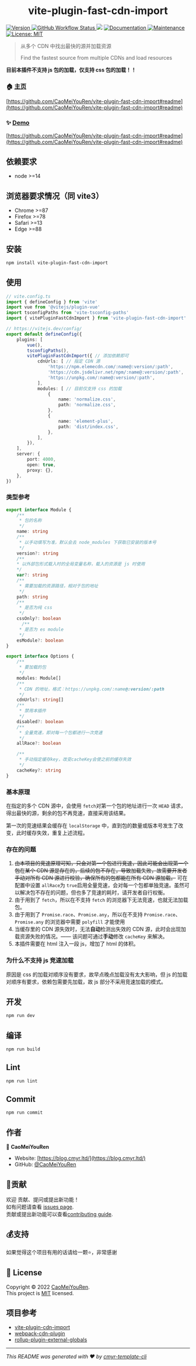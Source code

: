 <h1 align="center">vite-plugin-fast-cdn-import </h1>
<p>
  <a href="https://www.npmjs.com/package/vite-plugin-fast-cdn-import" target="_blank">
    <img alt="Version" src="https://img.shields.io/npm/v/vite-plugin-fast-cdn-import.svg">
  </a>
  <a href="https://github.com/CaoMeiYouRen/vite-plugin-fast-cdn-import/actions?query=workflow%3ARelease" target="_blank">
    <img alt="GitHub Workflow Status" src="https://img.shields.io/github/workflow/status/CaoMeiYouRen/vite-plugin-fast-cdn-import/Release">
  </a>
  <img src="https://img.shields.io/badge/node-%3E%3D14-blue.svg" />
  <a href="https://github.com/CaoMeiYouRen/vite-plugin-fast-cdn-import#readme" target="_blank">
    <img alt="Documentation" src="https://img.shields.io/badge/documentation-yes-brightgreen.svg" />
  </a>
  <a href="https://github.com/CaoMeiYouRen/vite-plugin-fast-cdn-import/graphs/commit-activity" target="_blank">
    <img alt="Maintenance" src="https://img.shields.io/badge/Maintained%3F-yes-green.svg" />
  </a>
  <a href="https://github.com/CaoMeiYouRen/vite-plugin-fast-cdn-import/blob/master/LICENSE" target="_blank">
    <img alt="License: MIT" src="https://img.shields.io/badge/License-MIT-yellow.svg" />
  </a>
</p>


> 从多个 CDN 中找出最快的源并加载资源
>
> Find the fastest source from multiple CDNs and load resources

**目前本插件不支持 js 包的加载，仅支持 css 包的加载！！**

### 🏠 [主页](https://github.com/CaoMeiYouRen/vite-plugin-fast-cdn-import#readme)

[https://github.com/CaoMeiYouRen/vite-plugin-fast-cdn-import#readme](https://github.com/CaoMeiYouRen/vite-plugin-fast-cdn-import#readme)


### ✨ [Demo](https://github.com/CaoMeiYouRen/vite-plugin-fast-cdn-import#readme)

[https://github.com/CaoMeiYouRen/vite-plugin-fast-cdn-import#readme](https://github.com/CaoMeiYouRen/vite-plugin-fast-cdn-import#readme)


## 依赖要求


- node >=14

## 浏览器要求情况（同 vite3）

- Chrome >=87
- Firefox >=78
- Safari >=13
- Edge >=88


## 安装

```sh
npm install vite-plugin-fast-cdn-import
```

## 使用

```ts
// vite.config.ts
import { defineConfig } from 'vite'
import vue from '@vitejs/plugin-vue'
import tsconfigPaths from 'vite-tsconfig-paths'
import { vitePluginFastCdnImport } from 'vite-plugin-fast-cdn-import'

// https://vitejs.dev/config/
export default defineConfig({
    plugins: [
        vue(),
        tsconfigPaths(),
        vitePluginFastCdnImport({ // 添加依赖即可
            cdnUrls: [ // 指定 CDN 源
                'https://npm.elemecdn.com/:name@:version/:path',
                'https://cdn.jsdelivr.net/npm/:name@:version/:path',
                'https://unpkg.com/:name@:version/:path',
            ],
            modules: [ // 目前仅支持 css 的加载
                {
                    name: 'normalize.css',
                    path: 'normalize.css',
                },
                {
                    name: 'element-plus',
                    path: 'dist/index.css',
                },
            ],
        }),
    ],
    server: {
        port: 4000,
        open: true,
        proxy: {},
    },
})


```

### 类型参考

```ts
export interface Module {
    /**
     * 包的名称
     */
    name: string
    /**
     * 以手动填写为准，默认会去 node_modules 下获取已安装的版本号
     */
    version?: string
    /**
    * 以外部包形式载入时的全局变量名称，载入的资源是 js 时使用
    */
    var?: string
    /**
     * 需要加载的资源路径，相对于包的地址
     */
    path: string
    /**
     * 是否为纯 css
     */
    cssOnly?: boolean
      /**
     * 是否为 es module
     */
    esModule?: boolean
}

export interface Options {
    /**
     * 要加载的包
     */
    modules: Module[]
    /**
     * CDN 的地址，格式：https://unpkg.com/:name@:version/:path
     */
    cdnUrls?: string[]
    /**
     * 禁用本插件
     */
    disabled?: boolean
    /**
     * 全量竞速，即对每一个包都进行一次竞速
     */
    allRace?: boolean

    /**
     * 手动指定缓存key，改变cacheKey会使之前的缓存失效
     */
    cacheKey?: string
}
```

###  基本原理

在指定的多个 CDN 源中，会使用 `fetch`对第一个包的地址进行一次 `HEAD` 请求，得出最快的源，剩余的包不再竞速，直接采用该结果。

第一次的竞速结果会缓存在 `localStorage` 中，直到包的数量或版本号发生了改变，此时缓存失效，重复上述流程。

### 存在的问题

1. ~~由本项目的竞速原理可知，只会对第一个包进行竞速，因此可能会出现第一个包在某个 CDN 源是存在的，后续的包不存在，导致加载失败，故需要开发者手动对所有 CDN 源进行校验，确保所有的包都能在所有 CDN 源加载。~~ 可在配置中设置 `allRace`为 `true`启用全量竞速，会对每一个包都单独竞速。虽然可以解决包不存在的问题，但也多了竞速的耗时，请开发者自行权衡。
2. 由于用到了 `fetch`，所以在不支持 `fetch` 的浏览器下无法竞速，也就无法加载包。
3. 由于用到了 `Promise.race`、`Promise.any`，所以在不支持 `Promise.race`、`Promise.any` 的浏览器中需要 `polyfill` 才能使用
4. 当缓存里的 CDN 源失效时，无法**自动**检测出失效的 CDN 源，此时会出现加载资源失败的情况。—— 该问题可通过**手动**修改 `cacheKey` 来解决。
5. 本插件需要在 html 注入一段 js，增加了 html 的体积。

### 为什么不支持 js 竞速加载

原因是 css 的加载对顺序没有要求，故早点晚点加载没有太大影响，但 js 的加载对顺序有要求，依赖包需要先加载，故 js 部分不采用竞速加载的模式。

## 开发

```sh
npm run dev
```

## 编译

```sh
npm run build
```

## Lint

```sh
npm run lint
```

## Commit

```sh
npm run commit
```


## 作者


👤 **CaoMeiYouRen**

* Website: [https://blog.cmyr.ltd/](https://blog.cmyr.ltd/)
* GitHub: [@CaoMeiYouRen](https://github.com/CaoMeiYouRen)


## 🤝贡献

欢迎 贡献、提问或提出新功能！<br />如有问题请查看 [issues page](https://github.com/CaoMeiYouRen/vite-plugin-fast-cdn-import/issues). <br/>贡献或提出新功能可以查看[contributing guide](https://github.com/CaoMeiYouRen/vite-plugin-fast-cdn-import/blob/master/CONTRIBUTING.md).

## 💰支持

如果觉得这个项目有用的话请给一颗⭐️，非常感谢

## 📝 License

Copyright © 2022 [CaoMeiYouRen](https://github.com/CaoMeiYouRen).<br />
This project is [MIT](https://github.com/CaoMeiYouRen/vite-plugin-fast-cdn-import/blob/master/LICENSE) licensed.

## 项目参考

- [vite-plugin-cdn-import](https://github.com/mmf-fe/vite-plugin-cdn-import)
- [webpack-cdn-plugin](https://github.com/shirotech/webpack-cdn-plugin) 
- [rollup-plugin-external-globals](https://github.com/eight04/rollup-plugin-external-globals)

***
_This README was generated with ❤️ by [cmyr-template-cli](https://github.com/CaoMeiYouRen/cmyr-template-cli)_
